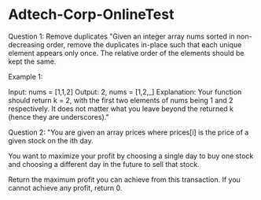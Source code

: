 # Adtech-Corp-OnlineTest

Question 1: Remove duplicates
	"Given an integer array nums sorted in non-decreasing order, remove the duplicates in-place such that each unique element appears only once. 
The relative order of the elements should be kept the same.

Example 1:

Input: nums = [1,1,2]
Output: 2, nums = [1,2,_]
Explanation: Your function should return k = 2, with the first two elements of nums being 1 and 2 respectively.
It does not matter what you leave beyond the returned k (hence they are underscores)."	

Question 2: "You are given an array prices where prices[i] is the price of a given stock on the ith day.

You want to maximize your profit by choosing a single day to buy one stock and choosing a different day in the future to sell that stock.

Return the maximum profit you can achieve from this transaction. If you cannot achieve any profit, return 0.
